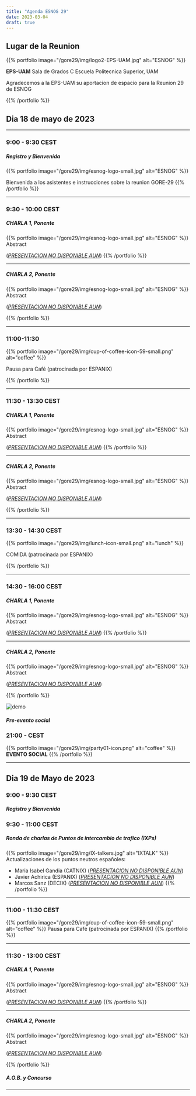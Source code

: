```yaml
---
title: "Agenda ESNOG 29"
date: 2023-03-04
draft: true 
---
```


## Lugar de la Reunion
{{% portfolio image="/gore29/img/logo2-EPS-UAM.jpg" alt="ESNOG" %}}

**EPS-UAM**
Sala de Grados C
Escuela Politecnica Superior, UAM

Agradecemos a la EPS-UAM su aportacion de espacio para la Reunion 29 de ESNOG

{{% /portfolio %}} 

## Dia 18 de mayo de 2023
---------------------------
### 9:00 - 9:30 CEST 
##### Registro y Bienvenida
{{% portfolio image="/gore29/img/esnog-logo-small.jpg" alt="ESNOG" %}}

Bienvenida a los asistentes e instrucciones sobre la reunion GORE-29
{{% /portfolio %}}  

---------------------------

### 9:30 - 10:00 CEST
##### CHARLA 1, Ponente 
{{% portfolio image="/gore29/img/esnog-logo-small.jpg" alt="ESNOG" %}}
Abstract

([*PRESENTACION NO DISPONIBLE AUN*](/gore29/archivos/esnog.pdf))
{{% /portfolio %}}  

---------------------------

##### CHARLA 2, Ponente 
{{% portfolio image="/gore29/img/esnog-logo-small.jpg" alt="ESNOG" %}}
Abstract

([*PRESENTACION NO DISPONIBLE AUN*](/gore29/archivos/esnog.pdf))

{{% /portfolio %}}  

---------------------------

### 11:00-11:30  
{{% portfolio image="/gore29/img/cup-of-coffee-icon-59-small.png" alt="coffee" %}}

Pausa para Café (patrocinada por ESPANIX)

{{% /portfolio %}} 

---------------------------

### 11:30 - 13:30 CEST     
##### CHARLA 1, Ponente 
{{% portfolio image="/gore29/img/esnog-logo-small.jpg" alt="ESNOG" %}}
Abstract

([*PRESENTACION NO DISPONIBLE AUN*](/gore29/archivos/esnog.pdf))
{{% /portfolio %}}  

---------------------------

##### CHARLA 2, Ponente 
{{% portfolio image="/gore29/img/esnog-logo-small.jpg" alt="ESNOG" %}}
Abstract

([*PRESENTACION NO DISPONIBLE AUN*](/gore29/archivos/esnog.pdf))

{{% /portfolio %}}  

---------------------------

### 13:30 - 14:30 CEST 
{{% portfolio image="/gore29/img/lunch-icon-small.png" alt="lunch" %}}

COMIDA (patrocinada por ESPANIX)

{{% /portfolio %}} 


---------------------------

### 14:30 - 16:00 CEST
##### CHARLA 1, Ponente 
{{% portfolio image="/gore29/img/esnog-logo-small.jpg" alt="ESNOG" %}}
Abstract

([*PRESENTACION NO DISPONIBLE AUN*](/gore29/archivos/esnog.pdf))
{{% /portfolio %}}  

---------------------------

##### CHARLA 2, Ponente 
{{% portfolio image="/gore29/img/esnog-logo-small.jpg" alt="ESNOG" %}}
Abstract

([*PRESENTACION NO DISPONIBLE AUN*](/gore29/archivos/esnog.pdf))

{{% /portfolio %}}  

<img src="/gore29/img/RIPE_NCC_logo.png" alt="demo" class="img-responsive">

##### Pre-evento social
 
### 21:00 -  CEST
{{% portfolio image="/gore29/img/party01-icon.png" alt="coffee" %}}
**EVENTO SOCIAL** 
{{% /portfolio %}} 

---------------------------

## Dia 19 de Mayo de 2023

### 9:00 - 9:30 CEST
##### Registro y Bienvenida

### 9:30 - 11:00 CEST 
##### Ronda de charlas de Puntos de intercambio de trafico (IXPs) 
{{% portfolio image="/gore29/img/IX-talkers.jpg" alt="IXTALK" %}}
Actualizaciones de los puntos neutros españoles:
- Maria Isabel Gandia (CATNIX) ([*PRESENTACION NO DISPONIBLE AUN*](/gore29/archivos/esnog.pdf))
- Javier Achirica (ESPANIX) ([*PRESENTACION NO DISPONIBLE AUN*](/gore29/archivos/esnog.pdf))
- Marcos Sanz (DECIX) ([*PRESENTACION NO DISPONIBLE AUN*](/gore29/archivos/esnog.pdf))
{{% /portfolio %}}  

---------------------------

### 11:00 - 11:30 CEST
{{% portfolio image="/gore29/img/cup-of-coffee-icon-59-small.png" alt="coffee" %}}
Pausa para Café (patrocinada por ESPANIX)
{{% /portfolio %}} 

---------------------------

### 11:30 - 13:00 CEST     
##### CHARLA 1, Ponente 
{{% portfolio image="/gore29/img/esnog-logo-small.jpg" alt="ESNOG" %}}
Abstract

([*PRESENTACION NO DISPONIBLE AUN*](/gore29/archivos/esnog.pdf))
{{% /portfolio %}}  

---------------------------

##### CHARLA 2, Ponente 
{{% portfolio image="/gore29/img/esnog-logo-small.jpg" alt="ESNOG" %}}
Abstract

([*PRESENTACION NO DISPONIBLE AUN*](/gore29/archivos/esnog.pdf))

{{% /portfolio %}}  

##### A.O.B. y Concurso

---------------------------
